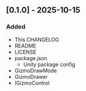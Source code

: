 ## [0.1.0] - 2025-10-15

### Added
- This CHANGELOG
- README
- LICENSE
- package.json
  - Unity package config
- GizmoDrawMode
- GizmoDrawer
- IGizmoControl